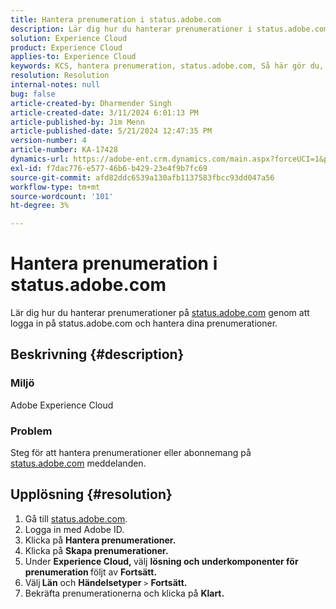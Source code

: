 ```yaml
---
title: Hantera prenumeration i status.adobe.com
description: Lär dig hur du hanterar prenumerationer i status.adobe.com.
solution: Experience Cloud
product: Experience Cloud
applies-to: Experience Cloud
keywords: KCS, hantera prenumeration, status.adobe.com, Så här gör du, Adobe Experience Cloud
resolution: Resolution
internal-notes: null
bug: false
article-created-by: Dharmender Singh
article-created-date: 3/11/2024 6:01:13 PM
article-published-by: Jim Menn
article-published-date: 5/21/2024 12:47:35 PM
version-number: 4
article-number: KA-17428
dynamics-url: https://adobe-ent.crm.dynamics.com/main.aspx?forceUCI=1&pagetype=entityrecord&etn=knowledgearticle&id=9854c357-d1df-ee11-904c-6045bd05e816
exl-id: f7dac776-e577-46b6-b429-23e4f9b7fc69
source-git-commit: afd82ddc6539a130afb1137583fbcc93dd047a56
workflow-type: tm+mt
source-wordcount: '101'
ht-degree: 3%

---
```


# Hantera prenumeration i status.adobe.com


Lär dig hur du hanterar prenumerationer på [status.adobe.com](https://status.adobe.com/) genom att logga in på status.adobe.com och hantera dina prenumerationer.

## Beskrivning {#description}


### <b>Miljö</b>

Adobe Experience Cloud



### <b>Problem</b>

Steg för att hantera prenumerationer eller abonnemang på [status.adobe.com](https://status.adobe.com/) meddelanden.


## Upplösning {#resolution}


1. Gå till [status.adobe.com](https://status.adobe.com/).
2. Logga in med Adobe ID.
3. Klicka på <b>Hantera prenumerationer.</b>
4. Klicka på <b>Skapa prenumerationer.</b>
5. Under <b>Experience Cloud, </b>välj <b>lösning och underkomponenter för prenumeration </b>följt av <b>Fortsätt.</b>
6. Välj<b> Län</b> och <b>Händelsetyper</b> `>` <b> Fortsätt.</b>
7. Bekräfta prenumerationerna och klicka på <b>Klart.</b>
